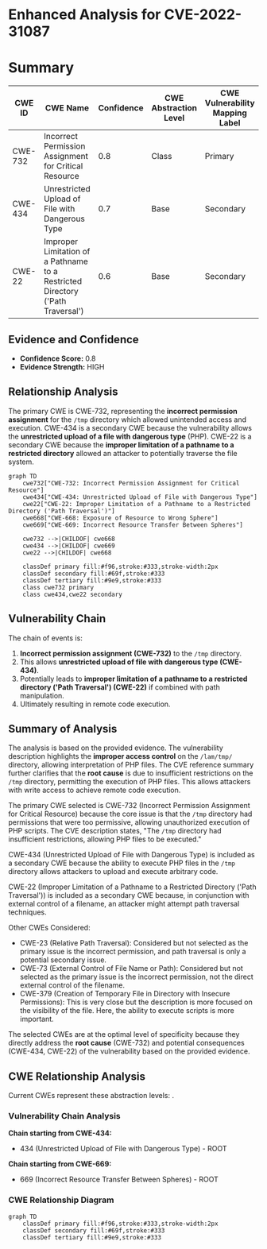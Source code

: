 # Enhanced Analysis for CVE-2022-31087

# Summary
| CWE ID | CWE Name | Confidence | CWE Abstraction Level | CWE Vulnerability Mapping Label | CWE-Vulnerability Mapping Notes |
|---|---|---|---|---|---|
| CWE-732 | Incorrect Permission Assignment for Critical Resource | 0.8 | Class | Primary | Allowed-with-Review |
| CWE-434 | Unrestricted Upload of File with Dangerous Type | 0.7 | Base | Secondary | Allowed |
| CWE-22 | Improper Limitation of a Pathname to a Restricted Directory ('Path Traversal') | 0.6 | Base | Secondary | Allowed |

## Evidence and Confidence

*   **Confidence Score:** 0.8
*   **Evidence Strength:** HIGH

## Relationship Analysis
The primary CWE is CWE-732, representing the **incorrect permission assignment** for the `/tmp` directory which allowed unintended access and execution. CWE-434 is a secondary CWE because the vulnerability allows the **unrestricted upload of a file with dangerous type** (PHP). CWE-22 is a secondary CWE because the **improper limitation of a pathname to a restricted directory** allowed an attacker to potentially traverse the file system.

```mermaid
graph TD
    cwe732["CWE-732: Incorrect Permission Assignment for Critical Resource"]
    cwe434["CWE-434: Unrestricted Upload of File with Dangerous Type"]
    cwe22["CWE-22: Improper Limitation of a Pathname to a Restricted Directory ('Path Traversal')"]
    cwe668["CWE-668: Exposure of Resource to Wrong Sphere"]
    cwe669["CWE-669: Incorrect Resource Transfer Between Spheres"]

    cwe732 -->|CHILDOF| cwe668
    cwe434 -->|CHILDOF| cwe669
    cwe22 -->|CHILDOF| cwe668

    classDef primary fill:#f96,stroke:#333,stroke-width:2px
    classDef secondary fill:#69f,stroke:#333
    classDef tertiary fill:#9e9,stroke:#333
    class cwe732 primary
    class cwe434,cwe22 secondary
```

## Vulnerability Chain
The chain of events is:
1.  **Incorrect permission assignment (CWE-732)** to the `/tmp` directory.
2.  This allows **unrestricted upload of file with dangerous type (CWE-434)**.
3.  Potentially leads to **improper limitation of a pathname to a restricted directory ('Path Traversal') (CWE-22)** if combined with path manipulation.
4.  Ultimately resulting in remote code execution.

## Summary of Analysis
The analysis is based on the provided evidence. The vulnerability description highlights the **improper access control** on the `/lam/tmp/` directory, allowing interpretation of PHP files. The CVE reference summary further clarifies that the **root cause** is due to insufficient restrictions on the `/tmp` directory, permitting the execution of PHP files. This allows attackers with write access to achieve remote code execution.

The primary CWE selected is CWE-732 (Incorrect Permission Assignment for Critical Resource) because the core issue is that the `/tmp` directory had permissions that were too permissive, allowing unauthorized execution of PHP scripts. The CVE description states, "The `/tmp` directory had insufficient restrictions, allowing PHP files to be executed."

CWE-434 (Unrestricted Upload of File with Dangerous Type) is included as a secondary CWE because the ability to execute PHP files in the `/tmp` directory allows attackers to upload and execute arbitrary code.

CWE-22 (Improper Limitation of a Pathname to a Restricted Directory ('Path Traversal')) is included as a secondary CWE because, in conjunction with external control of a filename, an attacker might attempt path traversal techniques.

Other CWEs Considered:

*   CWE-23 (Relative Path Traversal): Considered but not selected as the primary issue is the incorrect permission, and path traversal is only a potential secondary issue.
*   CWE-73 (External Control of File Name or Path): Considered but not selected as the primary issue is the incorrect permission, not the direct external control of the filename.
*   CWE-379 (Creation of Temporary File in Directory with Insecure Permissions): This is very close but the description is more focused on the visibility of the file. Here, the ability to execute scripts is more important.

The selected CWEs are at the optimal level of specificity because they directly address the **root cause** (CWE-732) and potential consequences (CWE-434, CWE-22) of the vulnerability based on the provided evidence.


## CWE Relationship Analysis

Current CWEs represent these abstraction levels: .


### Vulnerability Chain Analysis

**Chain starting from CWE-434:**
- 434 (Unrestricted Upload of File with Dangerous Type) - ROOT


**Chain starting from CWE-669:**
- 669 (Incorrect Resource Transfer Between Spheres) - ROOT



### CWE Relationship Diagram

```mermaid
graph TD
    classDef primary fill:#f96,stroke:#333,stroke-width:2px
    classDef secondary fill:#69f,stroke:#333
    classDef tertiary fill:#9e9,stroke:#333
```